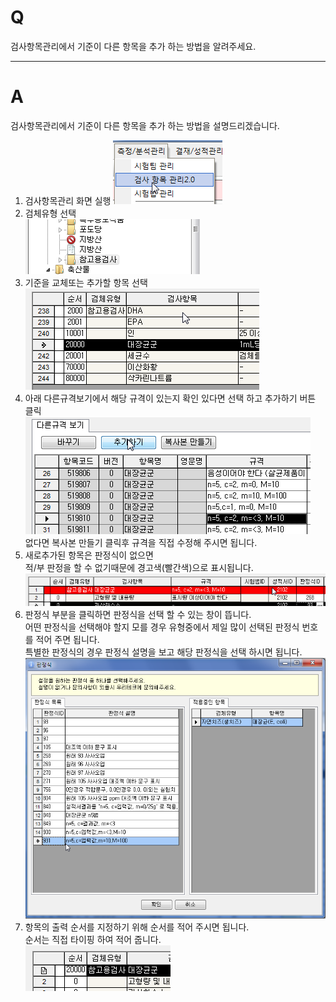 # Q

검사항목관리에서 기준이 다른 항목을 추가 하는 방법을 알려주세요.

***
# A
검사항목관리에서 기준이 다른 항목을 추가 하는 방법을 설명드리겠습니다.

1. 검사항목관리 화면 실행 
![](/assets/faq/004-03/01이미지_062.png)  
1. 검체유형 선택  
![](/assets/faq/004-03/02이미지_063.png)  
1. 기준을 교체또는 추가할 항목 선택  
![](/assets/faq/004-03/03이미지_064.png)  
1. 아래 다른규격보기에서 해당 규격이 있는지 확인 있다면 선택 하고 추가하기 버튼 클릭  
![](/assets/faq/004-03/04이미지_066.png)  
없다면 복사본 만들기 클릭후 규격을 직접 수정해 주시면 됩니다.  
1. 새로추가된 항목은 판정식이 없으면  
적/부 판정을 할 수 없기때문에 경고색(빨간색)으로 표시됩니다.  
![](/assets/faq/004-03/05이미지_069.png)  
1. 판정식 부분을 클릭하면 판정식을 선택 할 수 있는 창이 뜹니다.  
어떤 판정식을 선택해야 할지 모를 경우 유형중에서 제일 많이 선택된 판정식 번호를 적어 주면 됩니다.  
특별한 판정식의 경우 판정식 설명을 보고 해당 판정식을 선택 하시면 됩니다.  
![](/assets/faq/004-03/06이미지_071.png)  
1. 항목의 출력 순서를 지정하기 위해 순서를 적어 주시면 됩니다.  
순서는 직접 타이핑 하여 적어 줍니다.  
![](/assets/faq/004-03/07이미지_072.png)  